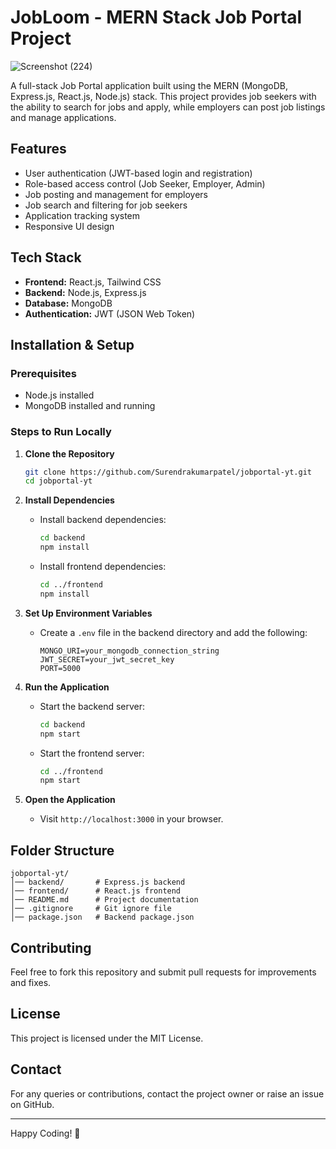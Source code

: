 # JobLoom - MERN Stack Job Portal Project
![Screenshot (224)](https://github.com/user-attachments/assets/0fe81483-f94b-4f61-b7d2-21479ff6a8ab)


A full-stack Job Portal application built using the MERN (MongoDB, Express.js, React.js, Node.js) stack. This project provides job seekers with the ability to search for jobs and apply, while employers can post job listings and manage applications.

## Features

- User authentication (JWT-based login and registration)
- Role-based access control (Job Seeker, Employer, Admin)
- Job posting and management for employers
- Job search and filtering for job seekers
- Application tracking system
- Responsive UI design

## Tech Stack

- **Frontend:** React.js, Tailwind CSS
- **Backend:** Node.js, Express.js
- **Database:** MongoDB
- **Authentication:** JWT (JSON Web Token)

## Installation & Setup

### Prerequisites
- Node.js installed
- MongoDB installed and running

### Steps to Run Locally

1. **Clone the Repository**
   ```sh
   git clone https://github.com/Surendrakumarpatel/jobportal-yt.git
   cd jobportal-yt
   ```

2. **Install Dependencies**
   - Install backend dependencies:
     ```sh
     cd backend
     npm install
     ```
   - Install frontend dependencies:
     ```sh
     cd ../frontend
     npm install
     ```

3. **Set Up Environment Variables**
   - Create a `.env` file in the backend directory and add the following:
     ```env
     MONGO_URI=your_mongodb_connection_string
     JWT_SECRET=your_jwt_secret_key
     PORT=5000
     ```

4. **Run the Application**
   - Start the backend server:
     ```sh
     cd backend
     npm start
     ```
   - Start the frontend server:
     ```sh
     cd ../frontend
     npm start
     ```

5. **Open the Application**
   - Visit `http://localhost:3000` in your browser.

## Folder Structure
```
jobportal-yt/
│── backend/       # Express.js backend
│── frontend/      # React.js frontend
│── README.md      # Project documentation
│── .gitignore     # Git ignore file
│── package.json   # Backend package.json
```

## Contributing
Feel free to fork this repository and submit pull requests for improvements and fixes.

## License
This project is licensed under the MIT License.

## Contact
For any queries or contributions, contact the project owner or raise an issue on GitHub.

---
Happy Coding! 🚀

